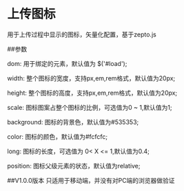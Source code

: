 # 上传图标

用于上传过程中显示的图标，矢量化配置，基于zepto.js

##参数

dom: 用于绑定的元素，默认值为 $('#load');

width: 整个图标的宽度，支持px,em,rem格式，默认值为20px;

height: 整个图标的高度，支持px,em,rem格式，默认值为20px;

scale: 图标图案占整个图标的比例，可选值为0 ~ 1,默认值为1;

background: 图标的背景色，默认值为#535353;

color: 图标的颜色，默认值为#fcfcfc;

long: 图标的长度，可选值为 0< X <= 1,默认值为0.4;

position: 图标父级元素的状态，默认值为relative;

##V1.0.0版本
只适用于移动端，并没有对PC端的浏览器做验证
